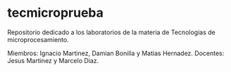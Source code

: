 # tecmicroprueba

Repositorio dedicado a los laboratorios de la materia de Tecnologias de microprocesamiento.                                                          

Miembros: Ignacio Martinez, Damian Bonilla y Matias Hernadez.
Docentes: Jesus Martinez y Marcelo Diaz.

